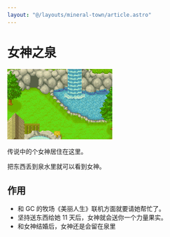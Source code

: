 ```yaml
---
layout: "@/layouts/mineral-town/article.astro"
---
```


# 女神之泉

![女神之泉](_女神之泉.png)

传说中的个女神居住在这里。

把东西丢到泉水里就可以看到女神。

## 作用

- 和 GC 的牧场《美丽人生》联机方面就要请她帮忙了。
- 坚持送东西给她 11 天后，女神就会送你一个力量果实。
- 和女神结婚后，女神还是会留在泉里
